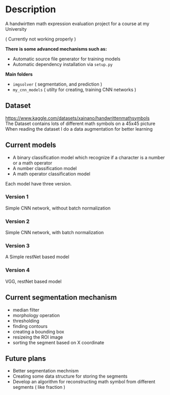 # Description

A handwirtten math expression evaluation project for a course at my University

( Currently not working properly )

**There is some advanced mechanisms such as:**
- Automatic source file generator for training models
- Automatic dependency installation via `setup.py`

**Main folders**
- `imgsolver` ( segmentation, and prediction )
- `my_cnn_models` ( utilty for creating, training CNN networks )



## Dataset
https://www.kaggle.com/datasets/xainano/handwrittenmathsymbols<br>
The Dataset contains lots of different math symbols on a 45x45 picture
When reading the dataset I do a data augmentation for better learning

## Current models

- A binary classification model which recognize if a character is a number or a math operator
- A number classification model
- A math operator classification model

Each model have three version.

### Version 1
Simple CNN network, without batch normalization

### Version 2
Simple CNN network, with batch normalization

### Version 3
A Simple restNet based model

### Version 4
VGG, restNet based model

## Current segmentation mechanism
- median filter
- morphology operation
- thresholding
- finding contours
- creating a bounding box
- resizeing the ROI image
- sorting the segment based on X coordinate

## Future plans
- Better segmentation mechnism
- Creating some data structure for storing the segments
- Develop an algorithm for reconstructing math symbol from different segments ( like fraction )
 
